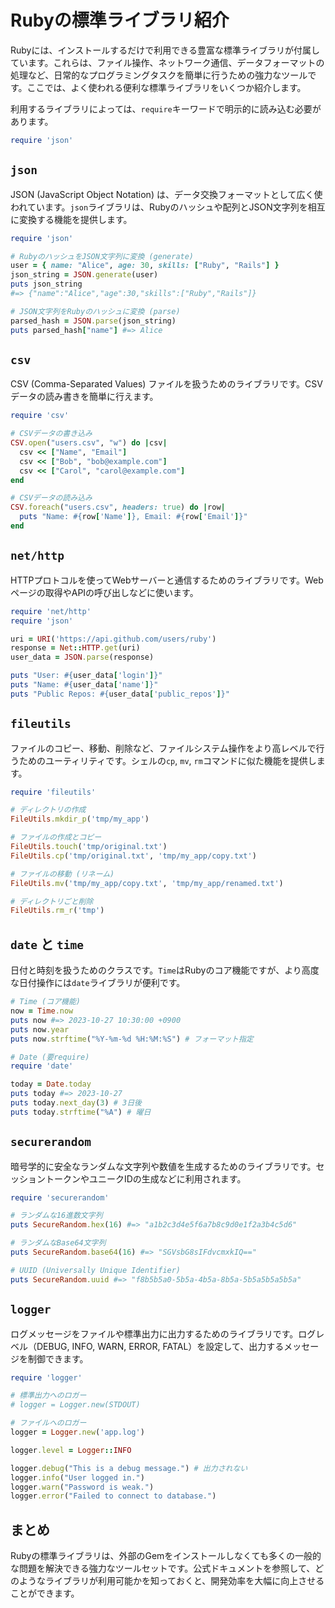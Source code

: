 # Rubyの標準ライブラリ紹介

Rubyには、インストールするだけで利用できる豊富な標準ライブラリが付属しています。これらは、ファイル操作、ネットワーク通信、データフォーマットの処理など、日常的なプログラミングタスクを簡単に行うための強力なツールです。ここでは、よく使われる便利な標準ライブラリをいくつか紹介します。

利用するライブラリによっては、`require`キーワードで明示的に読み込む必要があります。

```ruby
require 'json'
```

## `json`

JSON (JavaScript Object Notation) は、データ交換フォーマットとして広く使われています。`json`ライブラリは、Rubyのハッシュや配列とJSON文字列を相互に変換する機能を提供します。

```ruby
require 'json'

# RubyのハッシュをJSON文字列に変換 (generate)
user = { name: "Alice", age: 30, skills: ["Ruby", "Rails"] }
json_string = JSON.generate(user)
puts json_string
#=> {"name":"Alice","age":30,"skills":["Ruby","Rails"]}

# JSON文字列をRubyのハッシュに変換 (parse)
parsed_hash = JSON.parse(json_string)
puts parsed_hash["name"] #=> Alice
```

## `csv`

CSV (Comma-Separated Values) ファイルを扱うためのライブラリです。CSVデータの読み書きを簡単に行えます。

```ruby
require 'csv'

# CSVデータの書き込み
CSV.open("users.csv", "w") do |csv|
  csv << ["Name", "Email"]
  csv << ["Bob", "bob@example.com"]
  csv << ["Carol", "carol@example.com"]
end

# CSVデータの読み込み
CSV.foreach("users.csv", headers: true) do |row|
  puts "Name: #{row['Name']}, Email: #{row['Email']}"
end
```

## `net/http`

HTTPプロトコルを使ってWebサーバーと通信するためのライブラリです。Webページの取得やAPIの呼び出しなどに使います。

```ruby
require 'net/http'
require 'json'

uri = URI('https://api.github.com/users/ruby')
response = Net::HTTP.get(uri)
user_data = JSON.parse(response)

puts "User: #{user_data['login']}"
puts "Name: #{user_data['name']}"
puts "Public Repos: #{user_data['public_repos']}"
```

## `fileutils`

ファイルのコピー、移動、削除など、ファイルシステム操作をより高レベルで行うためのユーティリティです。シェルの`cp`, `mv`, `rm`コマンドに似た機能を提供します。

```ruby
require 'fileutils'

# ディレクトリの作成
FileUtils.mkdir_p('tmp/my_app')

# ファイルの作成とコピー
FileUtils.touch('tmp/original.txt')
FileUtils.cp('tmp/original.txt', 'tmp/my_app/copy.txt')

# ファイルの移動 (リネーム)
FileUtils.mv('tmp/my_app/copy.txt', 'tmp/my_app/renamed.txt')

# ディレクトリごと削除
FileUtils.rm_r('tmp')
```

## `date` と `time`

日付と時刻を扱うためのクラスです。`Time`はRubyのコア機能ですが、より高度な日付操作には`date`ライブラリが便利です。

```ruby
# Time (コア機能)
now = Time.now
puts now #=> 2023-10-27 10:30:00 +0900
puts now.year
puts now.strftime("%Y-%m-%d %H:%M:%S") # フォーマット指定

# Date (要require)
require 'date'

today = Date.today
puts today #=> 2023-10-27
puts today.next_day(3) # 3日後
puts today.strftime("%A") # 曜日
```

## `securerandom`

暗号学的に安全なランダムな文字列や数値を生成するためのライブラリです。セッショントークンやユニークIDの生成などに利用されます。

```ruby
require 'securerandom'

# ランダムな16進数文字列
puts SecureRandom.hex(16) #=> "a1b2c3d4e5f6a7b8c9d0e1f2a3b4c5d6"

# ランダムなBase64文字列
puts SecureRandom.base64(16) #=> "SGVsbG8sIFdvcmxkIQ=="

# UUID (Universally Unique Identifier)
puts SecureRandom.uuid #=> "f8b5b5a0-5b5a-4b5a-8b5a-5b5a5b5a5b5a"
```

## `logger`

ログメッセージをファイルや標準出力に出力するためのライブラリです。ログレベル（DEBUG, INFO, WARN, ERROR, FATAL）を設定して、出力するメッセージを制御できます。

```ruby
require 'logger'

# 標準出力へのロガー
# logger = Logger.new(STDOUT)

# ファイルへのロガー
logger = Logger.new('app.log')

logger.level = Logger::INFO

logger.debug("This is a debug message.") # 出力されない
logger.info("User logged in.")
logger.warn("Password is weak.")
logger.error("Failed to connect to database.")
```

## まとめ

Rubyの標準ライブラリは、外部のGemをインストールしなくても多くの一般的な問題を解決できる強力なツールセットです。公式ドキュメントを参照して、どのようなライブラリが利用可能かを知っておくと、開発効率を大幅に向上させることができます。